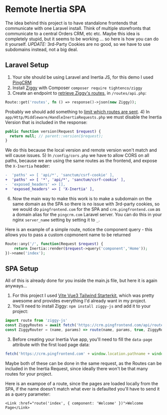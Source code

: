 # Remote Inertia SPA
The idea behind this project is to have standalone frontends that communicate with one Laravel install.
Think of multiple storefronts that communicate to a central Orders CRM, etc etc.
Maybe this idea is completely stupid, but it seems to be working ... so here is how you can do it yourself.
*UPDATE:* 3rd-Party Cookies are no good, so we have to use subdomains instead, not a big deal.

## Laravel Setup
1) Your site should be using Laravel and Inertia JS, for this demo I used [PingCRM](https://github.com/inertiajs/pingcrm)
2) Install [Ziggy](https://github.com/tighten/ziggy) with Composer `composer require tightenco/ziggy`
3) Create an endpoint to [retrieve Ziggy's routes](https://github.com/tighten/ziggy#retrieving-ziggys-routes-and-config-from-an-api-endpoint), in `/routes/api.php`:
```php
Route::get('routes', fn () => response()->json(new Ziggy));
```
Probably we should add something to [limit which routes are sent](https://github.com/tighten/ziggy#filtering-routes).
4) In `app/Http/Middleware/HandleInertiaRequests.php` we must disable the Inertia Version that is included in the response:
```php
public function version(Request $request) {
  return null; // parent::version($request);
}
```
We do this because the local version and remote version won't match and will cause issues.
5) In `/config/cors.php` we have to allow CORS on all paths, because we are using the same routes as the frontend, and expose the `X-Inertia` header:
```diff
-  'paths' => [ 'api/*', 'sanctum/csrf-cookie' ],
+  'paths' => [ '*', 'api/*', 'sanctum/csrf-cookie' ],
-  'exposed_headers' => [],
+  'exposed_headers' => [ 'X-Inertia' ],
```
6) Now the main way to make this work is to make a subdomain on the same domain as the SPA so there is no issue with 3rd-party cookies, so we would do `pingfrontend.com` for the SPA and `crm.pingfrontend.com` as a domain alias for the `pingcrm.com` Laravel server. You can do this in your nginx `server_name` setting by setting it to `_`.

Here is an example of a simple route, notice the component query - this allows you to pass a custom copmonent name to be returned
```php
Route::any('/', function(Request $request) {
    return Inertia::render($request->query('component','Home'));
})->name('index');
```

## SPA Setup
All of this is already done for you inside the main.js file, but here it is again anyways...
1) For this project I used [Vite Vue3 Tailwind Starterkit](https://github.com/web2033/vite-vue3-tailwind-starter), which was pretty awesome and provides everything I'd already want in my project.
2) You'll need to install Ziggy: `npm install ziggy-js` and add it to your project:
```js
import route from 'ziggy-js'
const ZiggyRoutes = await fetch('https://crm.pingfrontend.com/api/routes').then(x => x.json())
const ZiggyRouter = (name, params) => route(name, params, true, ZiggyRoutes)
```
3) Before creating your Inertia Vue app, you'll need to fill the `data-page` attribute with the first load page data:
```js
fetch('https://crm.pingfrontend.com' + window.location.pathname + window.location.search)
```
Maybe both of these can be done in the same request, as the Routes can be included in the Inertia Request, since ideally there won't be that many routes for your project.

Here is an exampoe of a route, since the pages are loaded locally from the SPA, if the name doesn't match what ever is defaulted you'll have to send it as a query parameter:
```
<Link :href="route('index', { component: 'Welcome' })">Welcome Page</Link>
```
